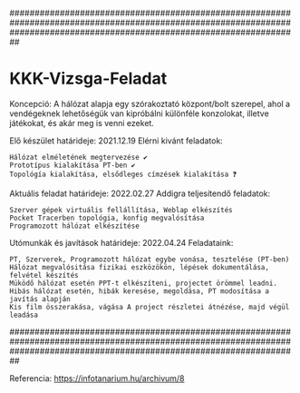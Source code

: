 
##########################################################################################################################################################################
# KKK-Vizsga-Feladat
Koncepció:
  A hálózat alapja egy szórakoztató központ/bolt szerepel, ahol a vendégeknek lehetőségük van kipróbálni különféle konzolokat, illetve játékokat, és akár meg is venni ezeket.

Elő készület határideje: 2021.12.19
  Elérni kivánt feladatok:

    Hálózat elméletének megtervezése ✔ 
    Prototípus kialakítása PT-ben ✔
    Topológía kialakítása, elsődleges címzések kialakítása ❓

Aktuális feladat határideje: 2022.02.27
  Addigra teljesítendő feladatok:
  
    Szerver gépek virtuális fellállítása, Weblap elkészítés
    Pocket Tracerben topológia, konfig megvalósítása
    Programozott hálózat elkészítése
   
Utómunkák és javítások határideje: 2022.04.24
  Feladataink:
  
    PT, Szerverek, Programozott hálózat egybe vonása, tesztelése (PT-ben)
    Hálózat megvalósitása fizikai eszközökön, lépések dokumentálása, felvétel készítés
    Müködő hálózat esetén PPT-t elkészíteni, projectet örömmel leadni.
    Hibás hálózat esetén, hibák keresése, megoldása, PT modosítása a javítás alapján
    Kis film összerakása, vágása A project részletei átnézése, majd végül leadása

##########################################################################################################################################################################


Referencia:
  https://infotanarium.hu/archivum/8
